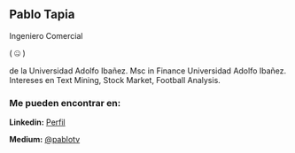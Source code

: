 ## Pablo Tapia

Ingeniero Comercial <dl>( :zipper_mouth_face: )</dl> de la Universidad Adolfo Ibañez. Msc in Finance Universidad Adolfo Ibañez.
Intereses en Text Mining, Stock Market, Football Analysis.

[logo]:(https://github.githubassets.com/images/icons/emoji/unicode/1f60f.png)

### Me pueden encontrar en:

**Linkedin:** [Perfil](https://www.linkedin.com/in/pablo-tapia-varela-9b094523/?lipi=urn%3Ali%3Apage%3Ad_flagship3_feed%3BVIUFvgF2SOW33lG6nqwZIg%3D%3D&licu=urn%3Ali%3Acontrol%3Ad_flagship3_feed-nav.settings_view_profile)

**Medium:** [@pablotv](https://medium.com/@pablotv)


